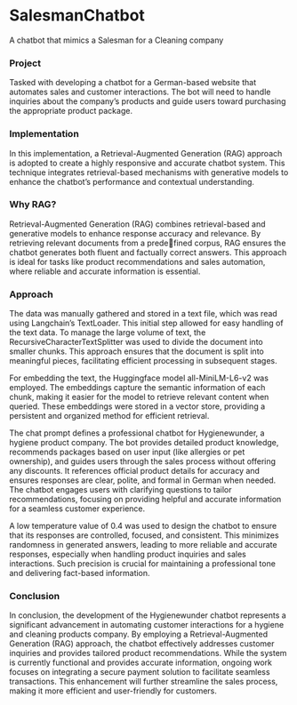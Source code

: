 # SalesmanChatbot
A chatbot that mimics a Salesman for a Cleaning company

### Project
Tasked with developing a chatbot for a German-based website that automates sales and 
customer interactions. The bot will need to handle inquiries about the company’s products 
and guide users toward purchasing the appropriate product package.

### Implementation
In this implementation, a Retrieval-Augmented Generation (RAG) approach is adopted 
to create a highly responsive and accurate chatbot system. This technique integrates 
retrieval-based mechanisms with generative models to enhance the chatbot’s performance
and contextual understanding.

### Why RAG?
Retrieval-Augmented Generation (RAG) combines retrieval-based and generative models
to enhance response accuracy and relevance. By retrieving relevant documents from a 
predefined corpus, RAG ensures the chatbot generates both fluent and factually correct 
answers. This approach is ideal for tasks like product recommendations and sales 
automation, where reliable and accurate information is essential.

### Approach
The data was manually gathered and stored in a text file, which was read using
Langchain’s TextLoader. This initial step allowed for easy handling of the text data. To
manage the large volume of text, the RecursiveCharacterTextSplitter was used to divide
the document into smaller chunks. This approach ensures that the document is split into
meaningful pieces, facilitating efficient processing in subsequent stages.

For embedding the text, the Huggingface model all-MiniLM-L6-v2 was employed. The
embeddings capture the semantic information of each chunk, making it easier for the model
to retrieve relevant content when queried. These embeddings were stored in a vector store,
providing a persistent and organized method for efficient retrieval.

The chat prompt defines a professional chatbot for Hygienewunder, a hygiene product
company. The bot provides detailed product knowledge, recommends packages based on user
input (like allergies or pet ownership), and guides users through the sales process without
offering any discounts. It references official product details for accuracy and ensures responses are clear, polite, and formal in German when needed. The chatbot engages users with
clarifying questions to tailor recommendations, focusing on providing helpful and accurate
information for a seamless customer experience.

A low temperature value of 0.4 was used to design the chatbot to ensure that its responses
are controlled, focused, and consistent. This minimizes randomness in generated answers,
leading to more reliable and accurate responses, especially when handling product inquiries
and sales interactions. Such precision is crucial for maintaining a professional tone and
delivering fact-based information.

### Conclusion
In conclusion, the development of the Hygienewunder chatbot represents a
significant advancement in automating customer interactions for a hygiene and cleaning
products company. By employing a Retrieval-Augmented Generation (RAG) approach, the
chatbot effectively addresses customer inquiries and provides tailored product 
recommendations. While the system is currently functional and provides accurate 
information, ongoing work focuses on integrating a secure payment solution to facilitate 
seamless transactions. This enhancement will further streamline the sales process, making it more efficient and user-friendly for customers.
